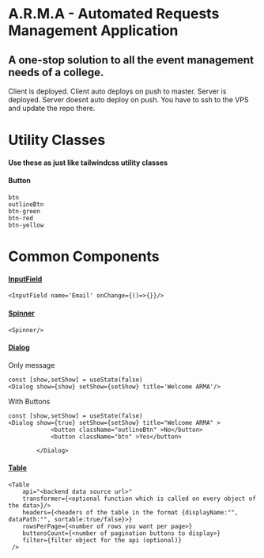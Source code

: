 # A.R.M.A - Automated Requests Management Application

## A one-stop solution to all the event management needs of a college.

Client is deployed. Client auto deploys on push to master. 
Server is deployed. Server doesnt auto deploy on push. You have to ssh to the VPS and update the repo there.

<h1> Utility Classes </h1>
<h4> Use these as just like tailwindcss utility classes </h4>
<h4> Button </h4>

```
btn
outlineBtn
btn-green
btn-red
btn-yellow
```

<h1> Common Components </h1>

[<h4>InputField</h4>](https://github.com/coding-Studiovbit/ARMA/blob/master/client/src/components/InputField/InputField.tsx)

```
<InputField name='Email' onChange={()=>{}}/>
```

[<h4>Spinner</h4>](https://github.com/coding-Studiovbit/ARMA/blob/master/client/src/components/Spinner/Spinner.tsx)

```
<Spinner/>
```

[<h4>Dialog</h4>](https://github.com/coding-Studiovbit/ARMA/blob/master/client/src/components/Dialog/Dialog.tsx)
Only message

```
const [show,setShow] = useState(false)
<Dialog show={show} setShow={setShow} title='Welcome ARMA'/> 

```  

With Buttons

```
const [show,setShow] = useState(false)
<Dialog show={true} setShow={setShow} title="Welcome ARMA" >
            <button className="outlineBtn" >No</button>
            <button className="btn" >Yes</button>

        </Dialog>
```


[<h4>Table</h4>](https://github.com/coding-Studio-vbit/ARMA/blob/master/client/src/components/CustomTable.tsx)
```
<Table
    api="<backend data source url>"
    transformer={<optional function which is called on every object of the data>}/>
    headers={<headers of the table in the format {displayName:"", dataPath:"", sortable:true/false}>}
    rowsPerPage={<number of rows you want per page>}
    buttonsCount={<number of pagination buttons to display>}
    filter={filter object for the api (optional)}
 />
```
